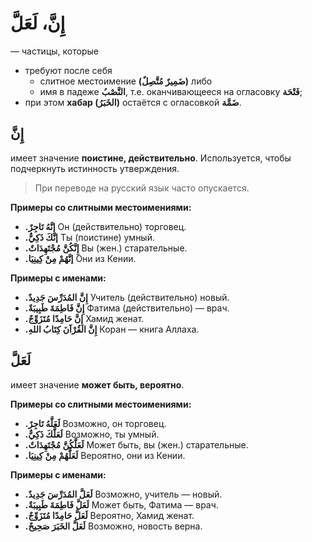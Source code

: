 ﻿#  إِنَّ، لَعَلَّ
— частицы, которые
-  требуют после себя 
	- слитное местоимение **(ضَمِيرٌ مُتَّصِلٌ)** либо
	- имя в падеже **النَّصْبُ**, т.е. оканчивающееся на огласовку **فَتْحَة**;
- при этом **хабар (الخَبَرُ)** остаётся с огласовкой **ضَمَّة**.

إِنَّ
- 
имеет значение **поистине, действительно**. Используется, чтобы подчеркнуть истинность утверждения. 

> При переводе на русский язык часто опускается.

**Примеры со слитными местоимениями:**
- **.إِنَّهُ تَاجِرٌ** Он (действительно) торговец.
- **.إنَّكَ ذَكِيٌّ** Ты (поистине) умный.
- **.إِنَّكُنَّ مُجْتَهِدَاتٌ** Вы (жен.) старательные.
- **.إنَّهُمْ مِنْ كِينِيَا** Они из Кении.

**Примеры с именами:**
-  **.إِنَّ المُدَرِّسَ جَدِيدٌ** Учитель (действительно) новый.
-  **.إِنَّ فَاطِمَةَ طَبِيبَةٌ** Фатима (действительно) — врач.
- **.إِنَّ حَامِدًا مُتَزَوِّجٌ** Хамид женат.
- **.إِنَّ القُرْآنَ كِتَابُ اللهِ** Коран — книга Аллаха.

لَعَلَّ
- 
имеет значение **может быть, вероятно**.


**Примеры со слитными местоимениями:**
- **.لَعَلَّهُ تَاجِرٌ** Возможно, он торговец.
- **.لَعَلَّكَ ذَكِيٌّ** Возможно, ты умный.
- **.لَعَلَّكُنَّ مُجْتَهِدَاتٌ** Может быть, вы (жен.) старательные.
- **.لَعَلَّهُمْ مِنْ كِينِيَا** Вероятно, они из Кении.

**Примеры с именами:**
-  **.لَعَلَّ المُدَرِّسَ جَدِيدٌ** Возможно, учитель — новый.
-  **.لَعَلَّ فَاطِمَةَ طَبِيبَةٌ** Может быть, Фатима — врач.
- **.لَعَلَّ حَامِدًا مُتَزَوِّجٌ** Вероятно, Хамид женат.
- **.لَعَلَّ الخَبَرَ صَحِيحٌ** Возможно, новость верна.
